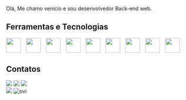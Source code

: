 Olá,
Me chamo venicio e sou desenvolvedor Back-end web.

## Ferramentas e Tecnologias


<img src="https://cdn.jsdelivr.net/gh/devicons/devicon@latest/icons/html5/html5-original.svg" width="40" height="40" style="margin-right: 10px" /> <img src="https://cdn.jsdelivr.net/gh/devicons/devicon@latest/icons/css3/css3-original.svg" width="40" height="40" style="margin-right: 10px" /> <img src="https://cdn.jsdelivr.net/gh/devicons/devicon@latest/icons/sass/sass-original.svg" width="40" height="40" style="margin-right: 10px" /> <img src="https://cdn.jsdelivr.net/gh/devicons/devicon@latest/icons/javascript/javascript-original.svg" width="40" height="40" style="margin-right: 10px" /> <img src="https://cdn.jsdelivr.net/gh/devicons/devicon@latest/icons/jquery/jquery-original-wordmark.svg" width="40" height="40" style="margin-right: 10px" /> <img src="https://cdn.jsdelivr.net/gh/devicons/devicon@latest/icons/php/php-original.svg" width="40" height="40" style="margin-right: 10px" /> <img src="https://cdn.jsdelivr.net/gh/devicons/devicon@latest/icons/laravel/laravel-original.svg" width="40" height="40" style="margin-right: 10px" /> <img src="https://cdn.jsdelivr.net/gh/devicons/devicon@latest/icons/docker/docker-original-wordmark.svg" width="40" height="40" style="margin-right: 10px" /> <img src="https://cdn.jsdelivr.net/gh/devicons/devicon@latest/icons/git/git-original-wordmark.svg" width="40" height="40" style="margin-right: 10px" />

## Contatos

<div>
<a href="" target="_blank"><img loading="lazy" src="https://img.shields.io/badge/-Instagram-%23E4405F?style=for-the-badge&logo=instagram&logoColor=white" target="_blank"></a>
<a href="mailto:viniciork@gmail.com"><img loading="lazy" src="https://img.shields.io/badge/Gmail-D14836?style=for-the-badge&logo=gmail&logoColor=white" target="_blank"></a>
<a href="https://www.linkedin.com/in/j-venicio-oliveira-85a51a228" target="_blank"><img loading="lazy" src="https://img.shields.io/badge/-LinkedIn-%230077B5?style=for-the-badge&logo=linkedin&logoColor=white" target="_blank"></a>  
</div>

<img src="https://github-readme-stats.vercel.app/api?username=venicio-marinho&show_icons=true&locale=en&theme=dark&rank_icon=github" />

<img src="https://github-readme-stats.vercel.app/api/top-langs?username=venicio-marinho&show_icons=true&locale=en&layout=compact&theme=dark" alt="ovi" />
